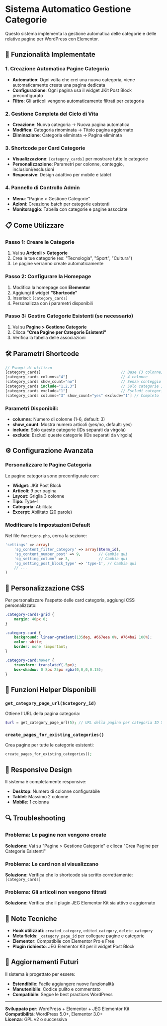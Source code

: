 # Sistema Automatico Gestione Categorie

Questo sistema implementa la gestione automatica delle categorie e delle relative pagine per WordPress con Elementor.

## 🚀 Funzionalità Implementate

### 1. Creazione Automatica Pagine Categoria
- **Automatico**: Ogni volta che crei una nuova categoria, viene automaticamente creata una pagina dedicata
- **Configurazione**: Ogni pagina usa il widget JKit Post Block preconfigurato
- **Filtro**: Gli articoli vengono automaticamente filtrati per categoria

### 2. Gestione Completa del Ciclo di Vita
- **Creazione**: Nuova categoria → Nuova pagina automatica
- **Modifica**: Categoria rinominata → Titolo pagina aggiornato
- **Eliminazione**: Categoria eliminata → Pagina eliminata

### 3. Shortcode per Card Categorie
- **Visualizzazione**: `[category_cards]` per mostrare tutte le categorie
- **Personalizzazione**: Parametri per colonne, conteggio, inclusioni/esclusioni
- **Responsive**: Design adattivo per mobile e tablet

### 4. Pannello di Controllo Admin
- **Menu**: "Pagine > Gestione Categorie"
- **Azioni**: Creazione batch per categorie esistenti
- **Monitoraggio**: Tabella con categorie e pagine associate

## 📋 Come Utilizzare

### Passo 1: Creare le Categorie
1. Vai su **Articoli > Categorie**
2. Crea le tue categorie (es: "Tecnologia", "Sport", "Cultura")
3. Le pagine verranno create automaticamente

### Passo 2: Configurare la Homepage
1. Modifica la homepage con **Elementor**
2. Aggiungi il widget **"Shortcode"**
3. Inserisci: `[category_cards]`
4. Personalizza con i parametri disponibili

### Passo 3: Gestire Categorie Esistenti (se necessario)
1. Vai su **Pagine > Gestione Categorie**
2. Clicca **"Crea Pagine per Categorie Esistenti"**
3. Verifica la tabella delle associazioni

## 🛠️ Parametri Shortcode

```php
// Esempi di utilizzo
[category_cards]                                    // Base (3 colonne)
[category_cards columns="4"]                        // 4 colonne
[category_cards show_count="no"]                    // Senza conteggio
[category_cards include="1,2,3"]                    // Solo categorie 1,2,3
[category_cards exclude="1"]                        // Escludi categoria 1
[category_cards columns="3" show_count="yes" exclude="1"] // Completo
```

### Parametri Disponibili:
- **columns**: Numero di colonne (1-6, default: 3)
- **show_count**: Mostra numero articoli (yes/no, default: yes)
- **include**: Solo queste categorie (IDs separati da virgola)
- **exclude**: Escludi queste categorie (IDs separati da virgola)

## ⚙️ Configurazione Avanzata

### Personalizzare le Pagine Categoria
Le pagine categoria sono preconfigurate con:
- **Widget**: JKit Post Block
- **Articoli**: 9 per pagina
- **Layout**: Griglia 3 colonne
- **Tipo**: Type-1
- **Categoria**: Abilitata
- **Excerpt**: Abilitato (20 parole)

### Modificare le Impostazioni Default
Nel file `functions.php`, cerca la sezione:
```php
'settings' => array(
    'sg_content_filter_category' => array($term_id),
    'sg_content_number_post' => 9,        // Cambia qui
    'sg_setting_column' => 3,             // Cambia qui
    'sg_setting_post_block_type' => 'type-1', // Cambia qui
    // ...
)
```

## 🎨 Personalizzazione CSS

Per personalizzare l'aspetto delle card categoria, aggiungi CSS personalizzato:

```css
.category-cards-grid {
    margin: 40px 0;
}

.category-card {
    background: linear-gradient(135deg, #667eea 0%, #764ba2 100%);
    color: white;
    border: none !important;
}

.category-card:hover {
    transform: translateY(-5px);
    box-shadow: 0 8px 25px rgba(0,0,0,0.15);
}
```

## 🔧 Funzioni Helper Disponibili

### `get_category_page_url($category_id)`
Ottiene l'URL della pagina categoria:
```php
$url = get_category_page_url(5); // URL della pagina per categoria ID 5
```

### `create_pages_for_existing_categories()`
Crea pagine per tutte le categorie esistenti:
```php
create_pages_for_existing_categories();
```

## 📱 Responsive Design

Il sistema è completamente responsive:
- **Desktop**: Numero di colonne configurabile
- **Tablet**: Massimo 2 colonne
- **Mobile**: 1 colonna

## 🔍 Troubleshooting

### Problema: Le pagine non vengono create
**Soluzione**: Vai su "Pagine > Gestione Categorie" e clicca "Crea Pagine per Categorie Esistenti"

### Problema: Le card non si visualizzano
**Soluzione**: Verifica che lo shortcode sia scritto correttamente: `[category_cards]`

### Problema: Gli articoli non vengono filtrati
**Soluzione**: Verifica che il plugin JEG Elementor Kit sia attivo e aggiornato

## 📝 Note Tecniche

- **Hook utilizzati**: `created_category`, `edited_category`, `delete_category`
- **Meta fields**: `_category_page_id` per collegare pagine e categorie
- **Elementor**: Compatibile con Elementor Pro e Free
- **Plugin richiesto**: JEG Elementor Kit per il widget Post Block

## 🔄 Aggiornamenti Futuri

Il sistema è progettato per essere:
- **Estendibile**: Facile aggiungere nuove funzionalità
- **Manutenibile**: Codice pulito e commentato
- **Compatibile**: Segue le best practices WordPress

---

**Sviluppato per**: WordPress + Elementor + JEG Elementor Kit  
**Compatibilità**: WordPress 5.0+, Elementor 3.0+  
**Licenza**: GPL v2 o successiva